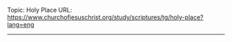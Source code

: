 Topic: Holy Place
URL: https://www.churchofjesuschrist.org/study/scriptures/tg/holy-place?lang=eng

---

